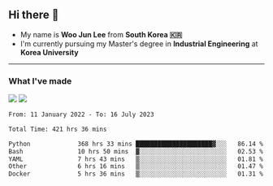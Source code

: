 ## Hi there 👋

- My name is **Woo Jun Lee** from **South Korea 🇰🇷**
- I'm currently pursuing my Master's degree in **Industrial Engineering** at **Korea University**

---

### What I've made

<a href="https://share.streamlit.io/tomtom1103/kuiai_hackathon_2022/main/JL_app.py"><img src="https://img.shields.io/badge/Journey Lee-161B22?style=for-the-badge&logo=streamlit&logoColor=FF4B4B"/></a> <a href="https://jeon-100.github.io/Dangzang/"><img src="https://img.shields.io/badge/당신을 위한 장학금, 당장!-161B22?style=for-the-badge&logo=react&logoColor=#61DAFB"/></a>

<!--START_SECTION:waka-->

```txt
From: 11 January 2022 - To: 16 July 2023

Total Time: 421 hrs 36 mins

Python             368 hrs 33 mins █████████████████████▓░░░   86.14 %
Bash               10 hrs 50 mins  ▓░░░░░░░░░░░░░░░░░░░░░░░░   02.53 %
YAML               7 hrs 43 mins   ▒░░░░░░░░░░░░░░░░░░░░░░░░   01.81 %
Other              6 hrs 16 mins   ▒░░░░░░░░░░░░░░░░░░░░░░░░   01.47 %
Docker             5 hrs 36 mins   ▒░░░░░░░░░░░░░░░░░░░░░░░░   01.31 %
```

<!--END_SECTION:waka-->

